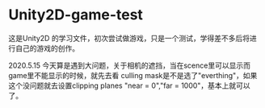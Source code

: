 # Unity2D-game-test
这是Unity2D 的学习文件，初次尝试做游戏，只是一个测试，学得差不多后将进行自己的游戏的创作。

2020.5.15  今天算是遇到大问题，关于相机的遮挡，当在scence里可以显示而game里不能显示的时候，就先去看 culling mask是不是选了"everthing"，如果这个没问题就去设置clipping planes "near = 0","far = 1000"，基本上就可以了。
